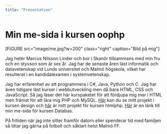 ```yaml
---
title: "Presentation"
...
```

Min me-sida i kursen oophp
=========================


[FIGURE src="image/me.jpg?w=200" class="right" caption="Bild på mig"]

Jag heter Marcus Nilsson Linder och bor i Skanör tillsammans med min fru och en styvson som är sex år.
Jag har de senaste åren läst informatik och datavetenskap vid Lunds universitet och Malmö högskola, vilket har
resulterat i en kandidatexamen i systemvetenskap.

Jag har erfarenhet av att programmera i C#, Java, Python och C. Jag har även tidigare läst kurser i webbutveckling
men då bara HTML, CSS och JavaScript. Så jag läser det här kurspaketet för att fördjupa mig mer i HTML men främst för
att lära mig PHP och MySQL. [Här](http://www.student.bth.se/~mals17/dbwebb-kurser/design/me/proj/htdocs/) kan du se mitt projekt i kursen design
och [här](http://www.student.bth.se/~mals17/dbwebb-kurser/htmlphp/me/kmom10/bmo/home.php) är mitt projekt för kursen htmlphp. [Här](http://www.student.bth.se/~mals17/dbwebb-kurser/databas/me/redovisa/me.html) är en länk till min me-sida
för kursen Databas.

På fritiden när jag inte sitter framför datorn eller spenderar tid med familjen så tittar jag gärna på
fotboll och såklart helst Malmö FF.
